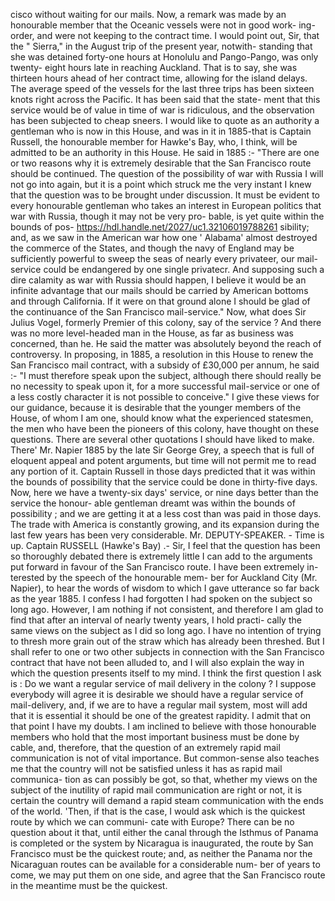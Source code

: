 cisco without waiting for our mails. Now, a remark was made by an honourable member that the Oceanic vessels were not in good work- ing-order, and were not keeping to the contract time. I would point out, Sir, that the " Sierra," in the August trip of the present year, notwith- standing that she was detained forty-one hours at Honolulu and Pango-Pango, was only twenty- eight hours late in reaching Auckland. That is to say, she was thirteen hours ahead of her contract time, allowing for the island delays. The average speed of the vessels for the last three trips has been sixteen knots right across the Pacific. It has been said that the state- ment that this service would be of value in time of war is ridiculous, and the observation has been subjected to cheap sneers. I would like to quote as an authority a gentleman who is now in this House, and was in it in 1885-that is Captain Russell, the honourable member for Hawke's Bay, who, I think, will be admitted to be an authority in this House. He said in 1885 :- "There are one or two reasons why it is extremely desirable that the San Francisco route should be continued. The question of the possibility of war with Russia I will not go into again, but it is a point which struck me the very instant I knew that the question was to be brought under discussion. It must be evident to every honourable gentleman who takes an interest in European politics that war with Russia, though it may not be very pro- bable, is yet quite within the bounds of pos- https://hdl.handle.net/2027/uc1.32106019788261 sibility; and, as we saw in the American war how one ' Alabama' almost destroyed the commerce of the States, and though the navy of England may be sufficiently powerful to sweep the seas of nearly every privateer, our mail-service could be endangered by one single privatecr. And supposing such a dire calamity as war with Russia should happen, I believe it would be an infinite advantage that our mails should be carried by American bottoms and through California. If it were on that ground alone I should be glad of the continuance of the San Francisco mail-service." Now, what does Sir Julius Vogel, formerly Premier of this colony, say of the service ? And there was no more level-headed man in the House, as far as business was concerned, than he. He said the matter was absolutely beyond the reach of controversy. In proposing, in 1885, a resolution in this House to renew the San Francisco mail contract, with a subsidy of £30,000 per annum, he said :- "I must therefore speak upon the subject, although there should really be no necessity to speak upon it, for a more successful mail-service or one of a less costly character it is not possible to conceive." I give these views for our guidance, because it is desirable that the younger members of the House, of whom I am one, should know what the experienced statesmen, the men who have been the pioneers of this colony, have thought on these questions. There are several other quotations I should have liked to make. There' Mr. Napier 1885 by the late Sir George Grey, a speech that is full of eloquent appeal and potent arguments, but time will not permit me to read any portion of it. Captain Russell in those days predicted that it was within the bounds of possibility that the service could be done in thirty-five days. Now, here we have a twenty-six days' service, or nine days better than the service the honour- able gentleman dreamt was within the bounds of possibility ; and we are getting it at a less cost than was paid in those days. The trade with America is constantly growing, and its expansion during the last few years has been very considerable. Mr. DEPUTY-SPEAKER. - Time is up. Captain RUSSELL (Hawke's Bay) .- Sir, I feel that the question has been so thoroughly debated there is extremely little I can add to the arguments put forward in favour of the San Francisco route. I have been extremely in- terested by the speech of the honourable mem- ber for Auckland City (Mr. Napier), to hear the words of wisdom to which I gave utterance so far back as the year 1885. I confess I had forgotten I had spoken on the subject so long ago. However, I am nothing if not consistent, and therefore I am glad to find that after an interval of nearly twenty years, I hold practi- cally the same views on the subject as I did so long ago. I have no intention of trying to thresh more grain out of the straw which has already been threshed. But I shall refer to one or two other subjects in connection with the San Francisco contract that have not been alluded to, and I will also explain the way in which the question presents itself to my mind. I think the first question I ask is : Do we want a regular service of mail delivery in the colony ? I suppose everybody will agree it is desirable we should have a regular service of mail-delivery, and, if we are to have a regular mail system, most will add that it is essential it should be one of the greatest rapidity. I admit that on that point I have my doubts. I am inclined to believe with those honourable members who hold that the most important business must be done by cable, and, therefore, that the question of an extremely rapid mail communication is not of vital importance. But common-sense also teaches me that the country will not be satisfied unless it has as rapid mail communica- tion as can possibly be got, so that, whether my views on the subject of the inutility of rapid mail communication are right or not, it is certain the country will demand a rapid steam communication with the ends of the world. 'Then, if that is the case, I would ask which is the quickest route by which we can communi- cate with Europe? There can be no question about it that, until either the canal through the Isthmus of Panama is completed or the system by Nicaragua is inaugurated, the route by San Francisco must be the quickest route; and, as neither the Panama nor the Nicaraguan routes can be available for a considerable num- ber of years to come, we may put them on one side, and agree that the San Francisco route in the meantime must be the quickest. 